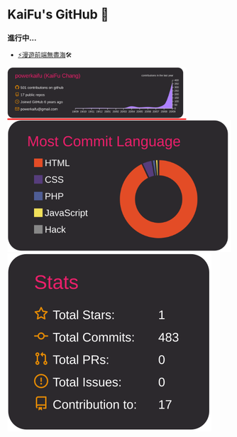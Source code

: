 # KaiFu's GitHub 👋
<!--
**powerkaifu/powerkaifu** is a ✨ _special_ ✨ repository because its `README.md` (this file) appears on your GitHub profile.

Here are some ideas to get you started: 

https://getemoji.com/
https://www.emojiall.com/zh-hant

- 🔭 I’m currently working on ...
- 🌱 I’m currently learning ...
- 👯 I’m looking to collaborate on ...
- 🤔 I’m looking for help with ...
- 💬 Ask me about ...
- 📫 How to reach me: ...
- 😄 Pronouns: ...
- ⚡ Fun fact: ...
- 🛠 建置中

-->

### 進行中...

- [⚡漫遊前端無盡海](https://powerkaifu.github.io/)🛠

<div style="display: flex; flex-wrap: wrap">
  <a href="https://github.com/powerkaifu/github-profile-summary-cards" style="background: red; width: 80%">
    <img
      src="https://raw.githubusercontent.com/powerkaifu/github-profile-summary-cards/master/profile-summary-card-output/monokai/0-profile-details.svg"
      width="100%"
    />
  </a>
  <a href="https://github.com/powerkaifu/github-profile-summary-cards" style="width: 100%">
    <img
      src="https://raw.githubusercontent.com/powerkaifu/github-profile-summary-cards/master/profile-summary-card-output/monokai/2-most-commit-language.svg"
    />
    <img src="https://raw.githubusercontent.com/powerkaifu/github-profile-summary-cards/master/profile-summary-card-output/monokai/3-stats.svg" />
  </a>
</div>


